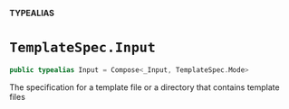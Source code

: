 **TYPEALIAS**

# `TemplateSpec.Input`

```swift
public typealias Input = Compose<_Input, TemplateSpec.Mode>
```

The specification for a template file or a directory that contains template files